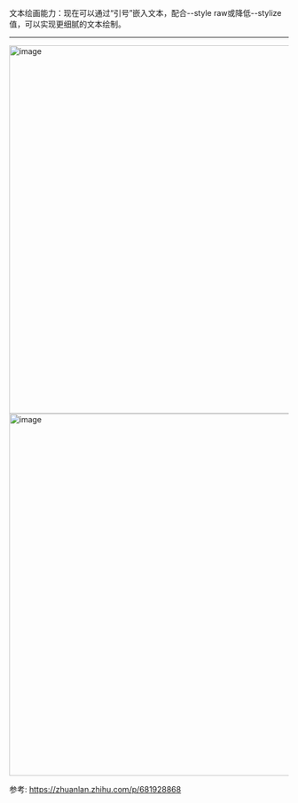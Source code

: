 
文本绘画能力：现在可以通过“引号”嵌入文本，配合--style raw或降低--stylize值，可以实现更细腻的文本绘制。

----

<img width="664" alt="image" src="https://github.com/Vuact/Blog/assets/74364990/cb9a8f60-e3d6-4a65-b545-6702eaad39bc">

<img width="653" alt="image" src="https://github.com/Vuact/Blog/assets/74364990/aee96d89-2e7d-4940-83d0-1fbfb08e2297">

参考: https://zhuanlan.zhihu.com/p/681928868

